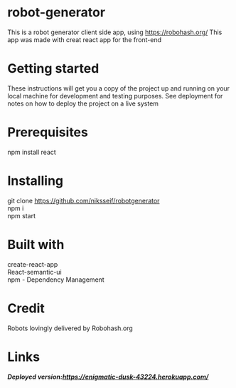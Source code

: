 # robot-generator
This is a robot generator client side app, using https://robohash.org/
This app was made with creat react app for the front-end
# Getting started
These instructions will get you a copy of the project up and running on your local machine for development and testing purposes. See deployment for notes on how to deploy the project on a live system
# Prerequisites
npm install react 
# Installing
git clone https://github.com/niksseif/robotgenerator <br>
npm i <br>
npm start <br>
# Built with
create-react-app <br>
React-semantic-ui <br>
npm - Dependency Management <br>
# Credit
Robots lovingly delivered by Robohash.org

# Links 
##### Deployed version:https://enigmatic-dusk-43224.herokuapp.com/
